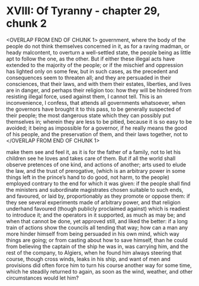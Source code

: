 # XVIII: Of Tyranny - chapter 29, chunk 2

<OVERLAP FROM END OF CHUNK 1>
government, where the body of the people do not think themselves concerned in it, as for a raving madman, or heady malcontent, to overturn a well-settled state, the people being as little apt to follow the one, as the other. But if either these illegal acts have extended to the majority of the people; or if the mischief and oppression has lighted only on some few, but in such cases, as the precedent and consequences seem to threaten all; and they are persuaded in their consciences, that their laws, and with them their estates, liberties, and lives are in danger, and perhaps their religion too: how they will be hindered from resisting illegal force, used against them, I cannot tell. This is an inconvenience, I confess, that attends all governments whatsoever, when the governors have brought it to this pass, to be generally suspected of their people; the most dangerous state which they can possibly put themselves in; wherein they are less to be pitied, because it is so easy to be avoided; it being as impossible for a governor, if he really means the good of his people, and the preservation of them, and their laws together, not to
</OVERLAP FROM END OF CHUNK 1>

make them see and feel it, as it is for the father of a family, not to let his children see he loves and takes care of them. But if all the world shall observe pretences of one kind, and actions of another; arts used to elude the law, and the trust of prerogative, (which is an arbitrary power in some things left in the prince’s hand to do good, not harm, to the people) employed contrary to the end for which it was given: if the people shall find the ministers and subordinate magistrates chosen suitable to such ends, and favoured, or laid by, proportionably as they promote or oppose them: if they see several experiments made of arbitrary power, and that religion underhand favoured (though publicly proclaimed against) which is readiest to introduce it; and the operators in it supported, as much as may be; and when that cannot be done, yet approved still, and liked the better: if a long train of actions show the councils all tending that way; how can a man any more hinder himself from being persuaded in his own mind, which way things are going; or from casting about how to save himself, than he could from believing the captain of the ship he was in, was carrying him, and the rest of the company, to Algiers, when he found him always steering that course, though cross winds, leaks in his ship, and want of men and provisions did often force him to turn his course another way for some time, which he steadily returned to again, as soon as the wind, weather, and other circumstances would let him?